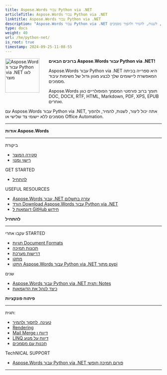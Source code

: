 ```yaml
---
title: Aspose.Words עבור Python via .NET
articleTitle: Aspose.Words עבור Python via .NET
linktitle: Aspose.Words עבור Python via .NET
description: "Aspose.Words עבור Python via .NET היא ספריית כיתה המאפשרת ליישומים שלך לבצע מגוון גדול של משימות עיבוד מסמכים - ליצור, לשנות, להמיר ולהפוך מסמכים."
type: docs
weight: 40
url: /he/python-net/
is_root: true
timestamp: 2024-09-25-11-08-55
---
```


<img src="/words/python-net/home_1" alt="Aspose.Words עבור Python via .NET לוגו מוצר" align="left" style="width:110px; margin: 0 30px 30px 0"/>

**ברוכים הבאים Aspose.Words עבור Python via .NET!**

Aspose.Words עבור Python via .NET היא ספרייה בכיתה המאפשרת ליישומים שלך לבצע מגוון גדול של משימות עיבוד מסמכים.

Aspose.Words תומך ברוב פורמטי המסמך הפופולריים כגון DOC, DOCX, RTF, HTML, Markdown, PDF, XPS, EPUB ואחרים.

עם Aspose.Words עבור Python via .NET, אתה יכול ליצור, לשנות, להמיר, ולהפוך מסמכים ללא יישומי צד שלישי או Office Automation.

------

<div class="row">
	<div class="col-md-4">
		<p><b>אודות Aspose.Words</b></p>
			<hr/><p>ביקורת</p>
			<ul>
				<li><a href="/words/he/python-net/product-overview/">סקירה המוצר</a></li>
				<li><a href="/words/he/python-net/licensing/">רישוי ומנוי</a></li>
			</ul>
			<p>GET STARTED</p>
			<ul>
				<li><a href="/words/he/python-net/getting-started/">להתחיל</a></li>
			</ul>
			<p>USEFUL RESOURCES</p>
			<ul>
				<li><a href="https://helpdesk.aspose.com/">Aspose.Words עבור .NET עזרה בתשלום</a></li>
				<li><a href="https://releases.aspose.com/words/python">הורד Download Aspose.Words עבור Python via .NET</a></li>
				<li><a href="https://github.com/aspose-words/Aspose.Words-for-Python-via-.NET">דוגמאות ל GitHub חידוש</a></li>
			</ul>
	</div>
	<div class="col-md-4">
		<p><b>להתחיל</b></p>
			<hr/><p>עקבו אחרי STARTED</p>
			<ul>
				<li><a href="/words/he/python-net/supported-document-formats/">תגיות Document Formats</a></li>
				<li><a href="/words/he/python-net/features/">תכונות תמיכה</a></li>
				<li><a href="/words/he/python-net/system-requirements/">דרישות מערכת</a></li>
				<li><a href="/words/he/python-net/installation/">מתקן</a></li>
				<li><a href="https://pypi.org/project/aspose-words/">התקן Aspose.Words עבור Python via .NET מתוך pypi</a></li>
			</ul>
			<p>שנים</p>
			<ul>
				<li><a href="https://releases.aspose.com/words/python/release-notes/">Aspose.Words עבור Python via .NET תגית: Notes</a></li>
				<li><a href="/words/he/python-net/how-to-run-the-examples/">כיצד לנהל את הדוגמאות</a></li>
			</ul>
	</div>
	<div class="col-md-4">
		<p><b>פיתוח פונקציות</b></p>
			<hr/><p>תגית:</p>
			<ul>
				<li><a href="/words/he/python-net/loading-saving-and-converting/">טעינה, לחסוך ולהמיר</a></li>
				<li><a href="/words/he/python-net/rendering/">Rendering</a></li>
				<li><a href="/words/python-net/mail-merge-and-reporting/">Mail Merge דיווח ו</a></li>
				<li><a href="/words/python-net/linq-reporting-engine/">LINQ דיווח על מנוע</a></li>
				<li><a href="/words/he/python-net/programming-with-documents/">תכנות עם מסמכים</a></li>
			</ul>
			<p>TechNICAL SUPPORT</p>
			<ul>
				<li><a href="https://forum.aspose.com/c/words/8">Aspose.Words עבור Python via .NET פורום תמיכה חופשי</a></li>
			</ul>
	</div>
</div>

------
